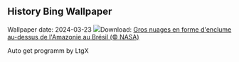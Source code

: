 ## History Bing Wallpaper
Wallpaper date: 2024-03-23
![](https://www.bing.com/th?id=OHR.AmazonClouds_FR-FR8491787407_UHD.jpg&w=1000)Download: [Gros nuages en forme d'enclume au-dessus de l'Amazonie au Brésil (© NASA)](https://www.bing.com/th?id=OHR.AmazonClouds_FR-FR8491787407_UHD.jpg)

Auto get programm by LtgX
